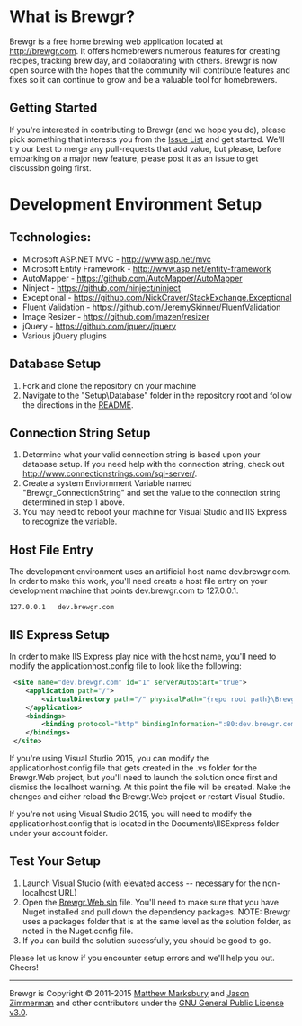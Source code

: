What is Brewgr?
======
Brewgr is a free home brewing web application located at http://brewgr.com.  It offers homebrewers numerous features for creating recipes, tracking brew day, and collaborating with others.  Brewgr is now open source with the hopes that the community will contribute features and fixes so it can continue to grow and be a valuable tool for homebrewers.

Getting Started
----------------------------
If you're interested in contributing to Brewgr (and we hope you do), please pick something that interests you from the [Issue List](https://github.com/ctorx/brewgr.com/issues) and get started.  We'll try our best to merge any pull-requests that add value, but please, before embarking on a major new feature, please post it as an issue to get discussion going first.

Development Environment Setup
========

Technologies:
----------------------------
* Microsoft ASP.NET MVC - http://www.asp.net/mvc
* Microsoft Entity Framework - http://www.asp.net/entity-framework
* AutoMapper - https://github.com/AutoMapper/AutoMapper
* Ninject - https://github.com/ninject/ninject
* Exceptional - https://github.com/NickCraver/StackExchange.Exceptional
* Fluent Validation - https://github.com/JeremySkinner/FluentValidation
* Image Resizer - https://github.com/imazen/resizer
* jQuery - https://github.com/jquery/jquery
* Various jQuery plugins

Database Setup
--------------------------
1. Fork and clone the repository on your machine
2. Navigate to the "Setup\Database" folder in the repository root and follow the directions in the  [README](Setup/Database/README.md).

Connection String Setup
----------------------------
1. Determine what your valid connection string is based upon your database setup.  If you need help with the connection string, check out http://www.connectionstrings.com/sql-server/.
2. Create a system Enviornment Variable named "Brewgr_ConnectionString" and set the value to the connection string determined in step 1 above. 
3. You may need to reboot your machine for Visual Studio and IIS Express to recognize the variable.

Host File Entry
----------------------------
The development environment uses an artificial host name dev.brewgr.com.  In order to make this work, you'll need create a host file entry on your development machine that points dev.brewgr.com to 127.0.0.1.

```
127.0.0.1	dev.brewgr.com
```

IIS Express Setup
----------------------------
In order to make IIS Express play nice with the host name, you'll need to modify the applicationhost.config file to look like the following:

```xml
 <site name="dev.brewgr.com" id="1" serverAutoStart="true">
 	<application path="/">
 		<virtualDirectory path="/" physicalPath="{repo root path}\Brewgr.Web" />
 	</application>
 	<bindings>
 		<binding protocol="http" bindingInformation=":80:dev.brewgr.com" />
 	</bindings>
 </site>
```
If you're using Visual Studio 2015, you can modify the applicationhost.config file that gets created in the .vs folder for the Brewgr.Web project, but you'll need to launch the solution once first and dismiss the localhost warning.  At this point the file will be created.  Make the changes and either reload the Brewgr.Web project or restart Visual Studio.

If you're not using Visual Studio 2015, you will need to modify the applicationhost.config that is located in the Documents\IISExpress folder under your account folder.  

Test Your Setup
----------------------------
1. Launch Visual Studio (with elevated access -- necessary for the non-localhost URL)
2. Open the [Brewgr.Web.sln](Brewgr.Web.sln) file.  You'll need to make sure that you have Nuget installed and pull down the dependency packages.  NOTE: Brewgr uses a packages folder that is at the same level as the solution folder, as noted in the Nuget.config file.
3. If you can build the solution sucessfully, you should be good to go.
 
Please let us know if you encounter setup errors and we'll help you out.  Cheers!


---------
Brewgr is Copyright &copy; 2011-2015 [Matthew Marksbury](https://github.com/ctorx) and [Jason Zimmerman](https://github.com/SingleSpeed) and other contributors under the [GNU General Public License v3.0](LICENSE.txt).

